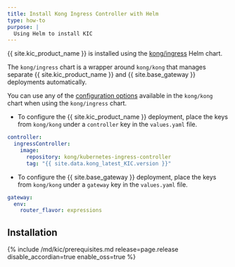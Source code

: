 ```yaml
---
title: Install Kong Ingress Controller with Helm
type: how-to
purpose: |
  Using Helm to install KIC
---
```


{{ site.kic_product_name }} is installed using the [kong/ingress](https://github.com/Kong/charts/tree/main/charts/ingress) Helm chart.

The `kong/ingress` chart is a wrapper around `kong/kong` that manages separate {{ site.kic_product_name }} and {{ site.base_gateway }} deployments automatically.

You can use any of the [configuration options](https://github.com/Kong/charts/blob/main/charts/kong/README.md#configuration) available in the `kong/kong` chart when using the `kong/ingress` chart.

*  To configure the {{ site.kic_product_name }} deployment, place the keys from `kong/kong` under a `controller` key in the `values.yaml` file.

```yaml
controller:
  ingressController:
    image:
      repository: kong/kubernetes-ingress-controller
      tag: "{{ site.data.kong_latest_KIC.version }}"
```


*  To configure the {{ site.base_gateway }} deployment, place the keys from `kong/kong` under a `gateway` key in the `values.yaml` file.

```yaml
gateway:
  env:
    router_flavor: expressions
```

## Installation

{% include /md/kic/prerequisites.md release=page.release disable_accordian=true enable_oss=true %}

